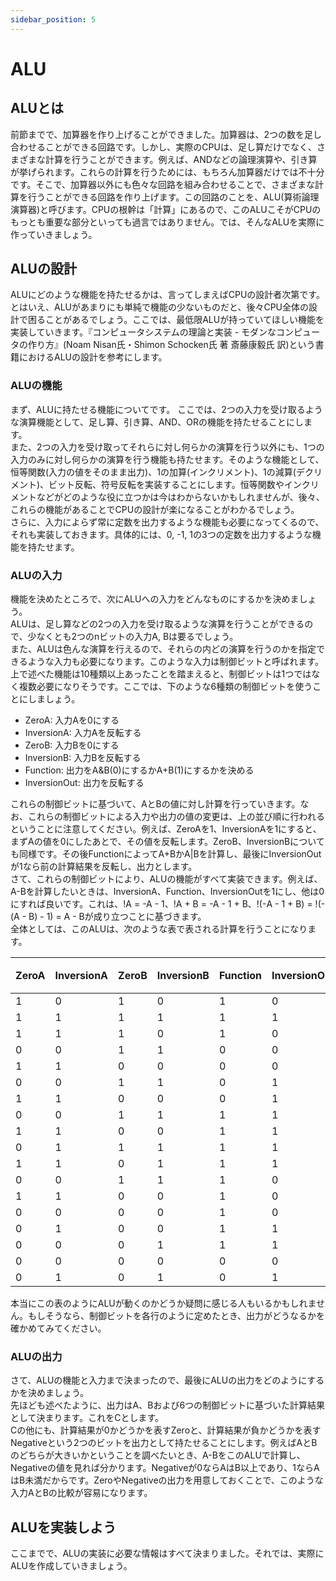 ```yaml
---
sidebar_position: 5
---
```


# ALU

## ALUとは
前節までで、加算器を作り上げることができました。加算器は、2つの数を足し合わせることができる回路です。しかし、実際のCPUは、足し算だけでなく、さまざまな計算を行うことができます。例えば、ANDなどの論理演算や、引き算が挙げられます。これらの計算を行うためには、もちろん加算器だけでは不十分です。そこで、加算器以外にも色々な回路を組み合わせることで、さまざまな計算を行うことができる回路を作り上げます。この回路のことを、ALU(算術論理演算器)と呼びます。CPUの根幹は「計算」にあるので、このALUこそがCPUのもっとも重要な部分といっても過言ではありません。では、そんなALUを実際に作っていきましょう。

## ALUの設計
ALUにどのような機能を持たせるかは、言ってしまえばCPUの設計者次第です。とはいえ、ALUがあまりにも単純で機能の少ないものだと、後々CPU全体の設計で困ることがあるでしょう。ここでは、最低限ALUが持っていてほしい機能を実装していきます。『コンピュータシステムの理論と実装 - モダンなコンピュータの作り方』(Noam Nisan氏・Shimon Schocken氏 著  斎藤康毅氏 訳)という書籍におけるALUの設計を参考にします。

### ALUの機能  
まず、ALUに持たせる機能についてです。
ここでは、2つの入力を受け取るような演算機能として、足し算、引き算、AND、ORの機能を持たせることにします。  
また、2つの入力を受け取ってそれらに対し何らかの演算を行う以外にも、1つの入力のみに対し何らかの演算を行う機能も持たせます。そのような機能として、恒等関数(入力の値をそのまま出力)、1の加算(インクリメント)、1の減算(デクリメント)、ビット反転、符号反転を実装することにします。恒等関数やインクリメントなどがどのような役に立つかは今はわからないかもしれませんが、後々、これらの機能があることでCPUの設計が楽になることがわかるでしょう。  
さらに、入力によらず常に定数を出力するような機能も必要になってくるので、それも実装しておきます。具体的には、0, -1, 1の3つの定数を出力するような機能を持たせます。

### ALUの入力
機能を決めたところで、次にALUへの入力をどんなものにするかを決めましょう。  
ALUは、足し算などの2つの入力を受け取るような演算を行うことができるので、少なくとも2つのnビットの入力A, Bは要るでしょう。  
また、ALUは色んな演算を行えるので、それらの内どの演算を行うのかを指定できるような入力も必要になります。このような入力は制御ビットと呼ばれます。上で述べた機能は10種類以上あったことを踏まえると、制御ビットは1つではなく複数必要になりそうです。ここでは、下のような6種類の制御ビットを使うことにしましょう。

- ZeroA: 入力Aを0にする
- InversionA: 入力Aを反転する
- ZeroB: 入力Bを0にする
- InversionB: 入力Bを反転する
- Function: 出力をA&B(0)にするかA+B(1)にするかを決める
- InversionOut: 出力を反転する

これらの制御ビットに基づいて、AとBの値に対し計算を行っていきます。なお、これらの制御ビットによる入力や出力の値の変更は、上の並び順に行われるということに注意してください。例えば、ZeroAを1、InversionAを1にすると、まずAの値を0にしたあとで、その値を反転します。ZeroB、InversionBについても同様です。その後FunctionによってA+BかA|Bを計算し、最後にInversionOutが1なら前の計算結果を反転し、出力とします。  
さて、これらの制御ビットにより、ALUの機能がすべて実装できます。例えば、A-Bを計算したいときは、InversionA、Function、InversionOutを1にし、他は0にすれば良いです。これは、!A = -A - 1、!A + B = -A - 1 + B、!(-A - 1 + B) = !(-(A - B) - 1) = A - Bが成り立つことに基づきます。  
全体としては、このALUは、次のような表で表される計算を行うことになります。

| ZeroA | InversionA | ZeroB | InversionB | Function | InversionOut | 出力 |
| - | - | - | - | - | - | - |
| 1 | 0 | 1 | 0 | 1 | 0 | 0 |
| 1 | 1 | 1 | 1 | 1 | 1 | 1 |
| 1 | 1 | 1 | 0 | 1 | 0 | -1 |
| 0 | 0 | 1 | 1 | 0 | 0 | A |
| 1 | 1 | 0 | 0 | 0 | 0 | B |
| 0 | 0 | 1 | 1 | 0 | 1 | !A |
| 1 | 1 | 0 | 0 | 0 | 1 | !B |
| 0 | 0 | 1 | 1 | 1 | 1 | -A |
| 1 | 1 | 0 | 0 | 1 | 1 | -B |
| 0 | 1 | 1 | 1 | 1 | 1 | A+1 |
| 1 | 1 | 0 | 1 | 1 | 1 | B+1 |
| 0 | 0 | 1 | 1 | 1 | 0 | A-1 |
| 1 | 1 | 0 | 0 | 1 | 0 | B-1 |
| 0 | 0 | 0 | 0 | 1 | 0 | A+B |
| 0 | 1 | 0 | 0 | 1 | 1 | A-B |
| 0 | 0 | 0 | 1 | 1 | 1 | B-A |
| 0 | 0 | 0 | 0 | 0 | 0 | A&B |
| 0 | 1 | 0 | 1 | 0 | 1 | A\|B |

本当にこの表のようにALUが動くのかどうか疑問に感じる人もいるかもしれません。もしそうなら、制御ビットを各行のように定めたとき、出力がどうなるかを確かめてみてください。

### ALUの出力
さて、ALUの機能と入力まで決まったので、最後にALUの出力をどのようにするかを決めましょう。  
先ほども述べたように、出力はA、Bおよび6つの制御ビットに基づいた計算結果として決まります。これをCとします。  
Cの他にも、計算結果が0かどうかを表すZeroと、計算結果が負かどうかを表すNegativeという2つのビットを出力として持たせることにします。例えばAとBのどちらが大きいかということを調べたいとき、A-BをこのALUで計算し、Negativeの値を見れば分かります。Negativeが0ならAはB以上であり、1ならAはB未満だからです。ZeroやNegativeの出力を用意しておくことで、このような入力AとBの比較が容易になります。  

## ALUを実装しよう
ここまでで、ALUの実装に必要な情報はすべて決まりました。それでは、実際にALUを作成していきましょう。

